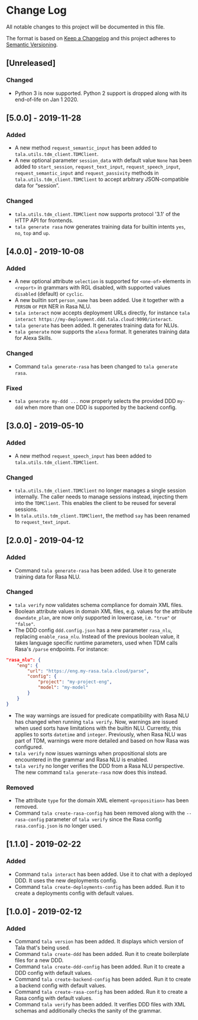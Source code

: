 # Change Log
All notable changes to this project will be documented in this file.

The format is based on [Keep a Changelog](http://keepachangelog.com/) and this project adheres to [Semantic Versioning](http://semver.org/).

## [Unreleased]
### Changed
- Python 3 is now supported. Python 2 support is dropped along with its end-of-life on Jan 1 2020.

## [5.0.0] - 2019-11-28
### Added
- A new method `request_semantic_input` has been added to `tala.utils.tdm_client.TDMClient`.
- A new optional parameter `session_data` with default value `None` has been added to `start_session`, `request_text_input`, `request_speech_input`, `request_semantic_input` and `request_passivity` methods in `tala.utils.tdm_client.TDMClient` to accept arbitrary JSON-compatible data for “session”.

### Changed
- `tala.utils.tdm_client.TDMClient` now supports protocol '3.1' of the HTTP API for frontends.
- `tala generate rasa` now generates training data for builtin intents `yes`, `no`, `top` and `up`.

## [4.0.0] - 2019-10-08
### Added
- A new optional attribute `selection` is supported for `<one-of>` elements in `<report>` in grammars with RGL disabled, with supported values `disabled` (default) or `cyclic`.
- A new builtin sort `person_name` has been added. Use it together with a `PERSON` or `PER` NER in Rasa NLU.
- `tala interact` now accepts deployment URLs directly, for instance `tala interact https://my-deployment.ddd.tala.cloud:9090/interact`.
- `tala generate` has been added. It generates training data for NLUs.
- `tala generate` now supports the `alexa` format. It generates training data for Alexa Skills.

### Changed
- Command `tala generate-rasa` has been changed to `tala generate rasa`.

### Fixed
- `tala generate my-ddd ...` now properly selects the provided DDD `my-ddd` when more than one DDD is supported by the backend config.

## [3.0.0] - 2019-05-10
### Added
- A new method `request_speech_input` has been added to `tala.utils.tdm_client.TDMClient`.

### Changed
- `tala.utils.tdm_client.TDMClient` no longer manages a single session internally. The caller needs to manage sessions instead, injecting them into the `TDMClient`. This enables the client to be reused for several sessions.
- In `tala.utils.tdm_client.TDMClient`, the method `say` has been renamed to `request_text_input`.

## [2.0.0] - 2019-04-12
### Added
- Command `tala generate-rasa` has been added. Use it to generate training data for Rasa NLU.

### Changed
- `tala verify` now validates schema compliance for domain XML files.
- Boolean attribute values in domain XML files, e.g. values for the attribute `downdate_plan`, are now only supported in lowercase, i.e. `"true"` or `"false"`.
- The DDD config `ddd.config.json` has a new parameter `rasa_nlu`, replacing `enable_rasa_nlu`. Instead of the previous boolean value, it takes language specific runtime parameters, used when TDM calls Rasa's `/parse` endpoints. For instance:
```json
"rasa_nlu": {
    "eng": {
        "url": "https://eng.my-rasa.tala.cloud/parse",
        "config": {
            "project": "my-project-eng",
            "model": "my-model"
        }
    }
}
```
- The way warnings are issued for predicate compatibility with Rasa NLU has changed when running `tala verify`. Now, warnings are issued when used sorts have limitations with the builtin NLU. Currently, this applies to sorts `datetime` and `integer`. Previously, when Rasa NLU was part of TDM, warnings were more detailed and based on how Rasa was configured.
- `tala verify` now issues warnings when propositional slots are encountered in the grammar and Rasa NLU is enabled.
- `tala verify` no longer verifies the DDD from a Rasa NLU perspective. The new command `tala generate-rasa` now does this instead.

### Removed
- The attribute `type` for the domain XML element `<proposition>` has been removed.
- Command `tala create-rasa-config` has been removed along with the `--rasa-config` parameter of `tala verify` since the Rasa config `rasa.config.json` is no longer used.

## [1.1.0] - 2019-02-22
### Added
- Command `tala interact` has been added. Use it to chat with a deployed DDD. It uses the new deployments config.
- Command `tala create-deployments-config` has been added. Run it to create a deployments config with default values.

## [1.0.0] - 2019-02-12
### Added
- Command `tala version` has been added. It displays which version of Tala that's being used.
- Command `tala create-ddd` has been added. Run it to create boilerplate files for a new DDD.
- Command `tala create-ddd-config` has been added. Run it to create a DDD config with default values.
- Command `tala create-backend-config` has been added. Run it to create a backend config with default values.
- Command `tala create-rasa-config` has been added. Run it to create a Rasa config with default values.
- Command `tala verify` has been added. It verifies DDD files with XML schemas and additionally checks the sanity of the grammar.
